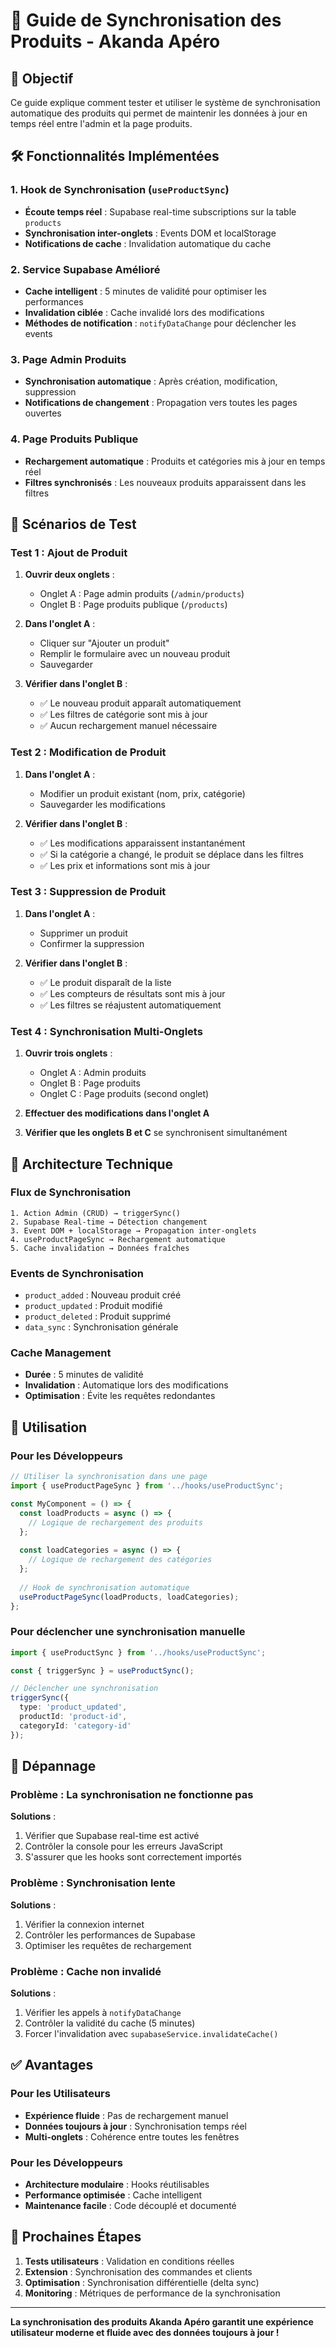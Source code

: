 # 🔄 Guide de Synchronisation des Produits - Akanda Apéro

## 🎯 Objectif
Ce guide explique comment tester et utiliser le système de synchronisation automatique des produits qui permet de maintenir les données à jour en temps réel entre l'admin et la page produits.

## 🛠️ Fonctionnalités Implémentées

### 1. Hook de Synchronisation (`useProductSync`)
- **Écoute temps réel** : Supabase real-time subscriptions sur la table `products`
- **Synchronisation inter-onglets** : Events DOM et localStorage
- **Notifications de cache** : Invalidation automatique du cache

### 2. Service Supabase Amélioré
- **Cache intelligent** : 5 minutes de validité pour optimiser les performances
- **Invalidation ciblée** : Cache invalidé lors des modifications
- **Méthodes de notification** : `notifyDataChange` pour déclencher les events

### 3. Page Admin Produits
- **Synchronisation automatique** : Après création, modification, suppression
- **Notifications de changement** : Propagation vers toutes les pages ouvertes

### 4. Page Produits Publique
- **Rechargement automatique** : Produits et catégories mis à jour en temps réel
- **Filtres synchronisés** : Les nouveaux produits apparaissent dans les filtres

## 🧪 Scénarios de Test

### Test 1 : Ajout de Produit
1. **Ouvrir deux onglets** :
   - Onglet A : Page admin produits (`/admin/products`)
   - Onglet B : Page produits publique (`/products`)

2. **Dans l'onglet A** :
   - Cliquer sur "Ajouter un produit"
   - Remplir le formulaire avec un nouveau produit
   - Sauvegarder

3. **Vérifier dans l'onglet B** :
   - ✅ Le nouveau produit apparaît automatiquement
   - ✅ Les filtres de catégorie sont mis à jour
   - ✅ Aucun rechargement manuel nécessaire

### Test 2 : Modification de Produit
1. **Dans l'onglet A** :
   - Modifier un produit existant (nom, prix, catégorie)
   - Sauvegarder les modifications

2. **Vérifier dans l'onglet B** :
   - ✅ Les modifications apparaissent instantanément
   - ✅ Si la catégorie a changé, le produit se déplace dans les filtres
   - ✅ Les prix et informations sont mis à jour

### Test 3 : Suppression de Produit
1. **Dans l'onglet A** :
   - Supprimer un produit
   - Confirmer la suppression

2. **Vérifier dans l'onglet B** :
   - ✅ Le produit disparaît de la liste
   - ✅ Les compteurs de résultats sont mis à jour
   - ✅ Les filtres se réajustent automatiquement

### Test 4 : Synchronisation Multi-Onglets
1. **Ouvrir trois onglets** :
   - Onglet A : Admin produits
   - Onglet B : Page produits
   - Onglet C : Page produits (second onglet)

2. **Effectuer des modifications dans l'onglet A**
3. **Vérifier que les onglets B et C** se synchronisent simultanément

## 🔧 Architecture Technique

### Flux de Synchronisation
```
1. Action Admin (CRUD) → triggerSync()
2. Supabase Real-time → Détection changement
3. Event DOM + localStorage → Propagation inter-onglets
4. useProductPageSync → Rechargement automatique
5. Cache invalidation → Données fraîches
```

### Events de Synchronisation
- `product_added` : Nouveau produit créé
- `product_updated` : Produit modifié
- `product_deleted` : Produit supprimé
- `data_sync` : Synchronisation générale

### Cache Management
- **Durée** : 5 minutes de validité
- **Invalidation** : Automatique lors des modifications
- **Optimisation** : Évite les requêtes redondantes

## 🚀 Utilisation

### Pour les Développeurs
```typescript
// Utiliser la synchronisation dans une page
import { useProductPageSync } from '../hooks/useProductSync';

const MyComponent = () => {
  const loadProducts = async () => {
    // Logique de rechargement des produits
  };
  
  const loadCategories = async () => {
    // Logique de rechargement des catégories
  };
  
  // Hook de synchronisation automatique
  useProductPageSync(loadProducts, loadCategories);
};
```

### Pour déclencher une synchronisation manuelle
```typescript
import { useProductSync } from '../hooks/useProductSync';

const { triggerSync } = useProductSync();

// Déclencher une synchronisation
triggerSync({
  type: 'product_updated',
  productId: 'product-id',
  categoryId: 'category-id'
});
```

## 🐛 Dépannage

### Problème : La synchronisation ne fonctionne pas
**Solutions** :
1. Vérifier que Supabase real-time est activé
2. Contrôler la console pour les erreurs JavaScript
3. S'assurer que les hooks sont correctement importés

### Problème : Synchronisation lente
**Solutions** :
1. Vérifier la connexion internet
2. Contrôler les performances de Supabase
3. Optimiser les requêtes de rechargement

### Problème : Cache non invalidé
**Solutions** :
1. Vérifier les appels à `notifyDataChange`
2. Contrôler la validité du cache (5 minutes)
3. Forcer l'invalidation avec `supabaseService.invalidateCache()`

## ✅ Avantages

### Pour les Utilisateurs
- **Expérience fluide** : Pas de rechargement manuel
- **Données toujours à jour** : Synchronisation temps réel
- **Multi-onglets** : Cohérence entre toutes les fenêtres

### Pour les Développeurs
- **Architecture modulaire** : Hooks réutilisables
- **Performance optimisée** : Cache intelligent
- **Maintenance facile** : Code découplé et documenté

## 🎯 Prochaines Étapes

1. **Tests utilisateurs** : Validation en conditions réelles
2. **Extension** : Synchronisation des commandes et clients
3. **Optimisation** : Synchronisation différentielle (delta sync)
4. **Monitoring** : Métriques de performance de la synchronisation

---

**La synchronisation des produits Akanda Apéro garantit une expérience utilisateur moderne et fluide avec des données toujours à jour !**
